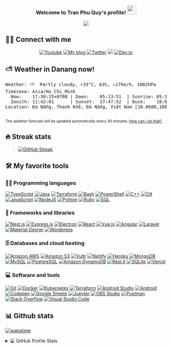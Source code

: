 <h3 align="center">
  Welcome to Tran Phu Quy's profile!
  <img src="https://media.giphy.com/media/hvRJCLFzcasrR4ia7z/giphy.gif" width="28">
</h3>

<p align="center">
  <a href="https://github.com/tranphuquy19"><img src="https://readme-typing-svg.herokuapp.com/?lines=Full-stack+developer;DevOps+Engineer;%2B4+years+coding+experience;A+Trainer;A+Blogger&center=true&width=380&height=45"></a>
</p>

## 🙋‍♂️ Connect with me

<!-- Badges template - https://github.com/badges/shields -->
<p align="center">
  <a href="https://www.youtube.com/channel/UCglVvyTl9MjiDzNMl_9oqsw"><img alt="Youtube" title="Youtube" src="https://img.shields.io/badge/-YouTube-red?style=for-the-badge&logo=youtube&logoColor=white"/></a>
  <a href="https://doracoder.tk"><img alt="My blog" title="Blog" src="https://img.shields.io/badge/My website-FF5722.svg?style=for-the-badge&logo=blogger&logoColor=white"/></a>
  <a href="https://twitter.com/tranphuquy19"><img alt="Twitter" title="Twitter" src="https://img.shields.io/badge/-Twitter-1DA1F2?style=for-the-badge&logo=twitter&logoColor=white"/></a>
  <a href="https://discord.gg/" alt="Dev Pro Tips Discussion & Support Server">
    <img src="https://img.shields.io/badge/-Discord-7289DA?style=for-the-badge&logoColor=white&logo=discord"/></a>
  <a href="https://dev.to/"><img alt="Dev.to" title="Tran Phu Quy Dev.to" src="https://img.shields.io/badge/DEV.TO-3835D3.svg?&style=for-the-badge&logo=dev.to&logoColor=white"></a>
</p>

## ⛅️ Weather in Danang now!

<pre>Weather: ⛅️  Partly cloudy, +33°C, 63%, ↓17km/h, 1002hPa
Timezone: Asia/Ho_Chi_Minh
  Now:    17:30:15+0700 | Dawn:    05:13:51  | Sunrise: 05:35:49
  Zenith: 11:42:01      | Sunset:  17:47:52  | Dusk:    18:09:49
Location: Đà Nẵng, Thanh Khê, Đà Nẵng, Việt Nam [16.0680,108.2117]

</pre>

<small>The weather forecast will be updated automatically every 30 minutes. <a href="https://github.com/tranphuquy19/readme-updater">How can I do that?</a></small>

## 🔥 Streak stats

<!-- GitHub Readme Streak Stats - https://github.com/DenverCoder1/github-readme-streak-stats -->
> [![GitHub Streak](https://github-readme-streak-stats.herokuapp.com?user=tranphuquy19&theme=radical&hide_border=true)](https://github.com/tranphuquy19)


## 🛠️ My favorite tools

### 👨‍💻 Programming languages

<p>
    <a href="https://github.com/search?q=user%3Atranphuquy19+is%3Arepo+language%3AtypeScript"><img alt="TypeScript" src="https://img.shields.io/badge/TypeScript%20-%23007ACC.svg?logo=typescript&logoColor=white"></a>
    <a href="https://github.com/search?q=user%3Atranphuquy19+is%3Arepo+language%3Ajava"><img alt="Java" src="https://img.shields.io/badge/Java%20-%23007396.svg?logo=java&logoColor=white"></a>
    <a href="https://github.com/search?q=user%3Atranphuquy19+is%3Arepo+language%3Agolang"><img alt="Terraform" src="https://img.shields.io/badge/Go%20-%2300ADD8.svg?logo=go&logoColor=white"></a>
    <a href="https://github.com/search?q=user%3Atranphuquy19+is%3Arepo+language%3Abash"><img alt="Bash" src="https://img.shields.io/badge/Bash%20-%23121011.svg?logo=gnu-bash&logoColor=white"></a>
    <a href="https://github.com/search?q=user%3Atranphuquy19+is%3Arepo+language%3Apowershell"><img alt="PowerShell" src="https://img.shields.io/badge/PowerShell%20-%235391FE.svg?logo=powershell&logoColor=white"></a>
    <a href="https://github.com/search?q=user%3Atranphuquy19+is%3Arepo+language%3Acpp"><img alt="C++" src="https://img.shields.io/badge/C++%20-%2300599C.svg?logo=c%2B%2B&logoColor=white"></a>
    <a href="https://github.com/search?q=user%3Atranphuquy19+is%3Arepo+language%3Acsharp"><img alt="C#" src="https://img.shields.io/badge/C%23%20-%23239120.svg?logo=c-sharp&logoColor=white"></a>
    <a href="https://github.com/search?q=user%3Atranphuquy19+is%3Arepo+language%3Ajavascript"><img alt="JavaScript" src="https://img.shields.io/badge/JavaScript%20-%23F7DF1E.svg?logo=javascript&logoColor=black"></a>
    <a href="https://github.com/search?q=user%3Atranphuquy19+is%3Arepo+language%3Ajavascript"><img alt="NodeJS" src="https://img.shields.io/badge/Node.js%20-%2343853D.svg?logo=node.js&logoColor=white"></a>
    <a href="https://github.com/search?q=user%3Atranphuquy19+is%3Arepo+language%3Apython"><img alt="Python" src="https://img.shields.io/badge/Python%20-%2314354C.svg?logo=python&logoColor=white"></a>
    <a href="https://github.com/search?q=user%3Atranphuquy19+is%3Arepo+language%3Aruby"><img alt="Ruby" src="https://img.shields.io/badge/Ruby-CC342D.svg?logo=ruby&logoColor=white"></a>
    <a href="https://github.com/search?q=user%3Atranphuquy19+is%3Arepo+language%3Asql"><img alt="SQL" src="https://img.shields.io/badge/SQL%20-%23025E8C.svg?logo=amazon-dynamodb&logoColor=white"></a>

</p>


### 🧰 Frameworks and libraries

<p>
    <a href="#"><img alt="Nest.js" src="https://img.shields.io/badge/Nest.js%20-%23E0234E.svg?logo=nestjs&logoColor=white"></a>
    <a href="#"><img alt="Express.js" src="https://img.shields.io/badge/Express.js%20-%23404d59.svg?logo=express&logoColor=white"></a>
    <a href="#"><img alt="Electron" src="https://img.shields.io/badge/Electron%20-%2320232e.svg?logo=electron&logoColor=white"></a>
    <a href="#"><img alt="React" src="https://img.shields.io/badge/React%20-%2320232a.svg?logo=react&logoColor=%2361DAFB"></a>
    <a href="#"><img alt="Vue.js" src="https://img.shields.io/badge/Vue.js%20-%234FC08D.svg?logo=vue&logoColor=white"></a>
    <a href="#"><img alt="Angular" src="https://img.shields.io/badge/Angular%20-%23DD0031.svg?logo=angular&logoColor=white"></a>
    <a href="#"><img alt="Laravel" src="https://img.shields.io/badge/Laravel%20-%23FF2D20.svg?logo=laravel&logoColor=white"></a>
    <a href="#"><img alt="Material Design" src="https://img.shields.io/badge/Material%20Design%20-%230081CB.svg?logo=material-design&logoColor=white"></a>
    <a href="#"><img alt="Wordpress" src="https://img.shields.io/badge/Wordpress-21759B?logo=wordpress&logoColor=white"></a>
</p>

### 🗄️ Databases and cloud hosting

<p>
    <a href="#"><img alt="Amazon AWS" src="https://img.shields.io/badge/Amazon%20AWS-%23232F3E.svg?logo=amazon%20aws&logoColor=white"></a>
    <a href="#"><img alt="Amazon S3" src="https://img.shields.io/badge/Amazon%20S3-%23569A31.svg?logo=amazon%20s3&logoColor=white"></a>
    <a href="#"><img alt="Vultr" src="https://img.shields.io/badge/Vultr-%23007BFC.svg?logo=vultr&logoColor=white"></a>
    <a href="#"><img alt="Netlify" src="https://img.shields.io/badge/Netlify-%2300C7B7.svg?logo=netlify&logoColor=white"></a>
    <a href="#"><img alt="Heroku" src="https://img.shields.io/badge/Heroku%20-%23430098.svg?logo=heroku&logoColor=white"></a>
    <a href="#"><img alt="MongoDB" src ="https://img.shields.io/badge/MongoDB-%234ea94b.svg?logo=mongodb&logoColor=white"></a>
    <a href="#"><img alt="MySQL" src="https://img.shields.io/badge/MySQL-%2300f.svg?logo=mysql&logoColor=white"></a>
    <a href="#"><img alt="PostgreSQL" src ="https://img.shields.io/badge/PostgreSQL-%23316192.svg?logo=postgresql&logoColor=white"></a>
    <a href="#"><img alt="Amazon DynamoDB" src ="https://img.shields.io/badge/Amazon%20DynamoDB-%23316192.svg?logo=amazon%20dynamodb&logoColor=white"></a>
    <a href="#"><img alt="Repl.it" src="https://img.shields.io/badge/Repl.it%20-%230D101E.svg?logo=Repl.it&logoColor=white"></a>
    <a href="#"><img alt="SQLite" src ="https://img.shields.io/badge/SQLite-%2307405e.svg?logo=sqlite&logoColor=white"></a>
    <a href="#"><img alt="Vercel" src="https://img.shields.io/badge/Vercel%20-%23000000.svg?logo=vercel&logoColor=white"></a>
</p>

### 💻 Software and tools

<p>
    <a href="#"><img alt="Git" src="https://img.shields.io/badge/Git%20-%23F05033.svg?logo=git&logoColor=white"></a>
    <a href="#"><img alt="Docker" src="https://img.shields.io/badge/Docker%20-%232496ED.svg?logo=docker&logoColor=white"></a>
    <a href="#"><img alt="Kubernetes" src="https://img.shields.io/badge/Kubernetes%20-%23326CE5.svg?logo=kubernetes&logoColor=white"></a>
    <a href="https://github.com/search?q=user%3Atranphuquy19+is%3Arepo+language%3AHCL"><img alt="Terraform" src="https://img.shields.io/badge/Terraform%20-%23623CE4.svg?logo=terraform&logoColor=white"></a>
    <a href="#"><img alt="Android Studio" src="https://img.shields.io/badge/Android%20Studio-008678.svg?logo=android-studio&logoColor=white"></a>
    <a href="#"><img alt="Android" src="https://img.shields.io/badge/Android-3DDC84?logo=android&logoColor=white"></a>
    <a href="#"><img alt="Codepen" src="https://img.shields.io/badge/Codepen-000000.svg?logo=codepen&logoColor=white"></a>
    <a href="#"><img alt="Google Sheets" src="https://img.shields.io/badge/Google%20Sheets%20-%2334A853.svg?logo=google%20sheets&logoColor=white"></a>
    <a href="#"><img alt="Jupyter" src="https://img.shields.io/badge/Jupyter%20-%23F37626.svg?logo=Jupyter&logoColor=white"></a>
    <a href="#"><img alt="OBS Studio" src="https://img.shields.io/badge/-OBS%20Studio-302E31?logo=obs-studio&logoColor=white"></a>
    <a href="#"><img alt="Postman" src="https://img.shields.io/badge/Postman-FF6C37?logo=postman&logoColor=white"></a>
    <a href="#"><img alt="Stack Overflow" src="https://img.shields.io/badge/-Stack%20Overflow-FE7A16?logo=stack-overflow&logoColor=white"></a>
    <a href="#"><img alt="Visual Studio Code" src="https://img.shields.io/badge/Visual%20Studio%20Code-0078d7.svg?logo=visual-studio-code&logoColor=white"></a>
</p>

## 📊 Github stats

[![wakatime](https://wakatime.com/badge/user/f6eaf09c-495f-4a4f-aba1-8bb9b755f06a.svg)](https://wakatime.com/@f6eaf09c-495f-4a4f-aba1-8bb9b755f06a)

<!-- https://github.com/anuraghazra/github-readme-stats -->
<details>
  <summary>💻 GitHub Profile Stats</summary>
  <br/>
    <a href="https://github.com/tranphuquy19"><img alt="Tran Phu Quy's Github Stats" src="https://denvercoder1-github-readme-stats.vercel.app/api?username=tranphuquy19&show_icons=true&count_private=true&theme=react&hide_border=true&bg_color=1F222E&title_color=F85D7F&icon_color=F8D866" /></a>

